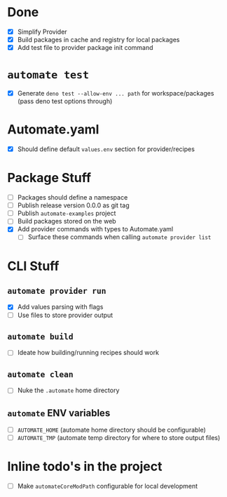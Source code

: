 # Done
- [x] Simplify Provider
- [x] Build packages in cache and registry for local packages
- [x] Add test file to provider package init command

# `automate test`
- [x] Generate `deno test --allow-env ... path` for workspace/packages (pass deno test options through)

# Automate.yaml
- [x] Should define default `values.env` section for provider/recipes

# Package Stuff

- [ ] Packages should define a namespace
- [ ] Publish release version 0.0.0 as git tag
- [ ] Publish `automate-examples` project
- [ ] Build packages stored on the web
- [x] Add provider commands with types to Automate.yaml
    - [ ] Surface these commands when calling `automate provider list`

# CLI Stuff
## `automate provider run`
- [x] Add values parsing with flags
- [ ] Use files to store provider output

## `automate build`
- [ ] Ideate how building/running recipes should work

## `automate clean`
- [ ] Nuke the `.automate` home directory

## `automate` ENV variables
- [ ] `AUTOMATE_HOME` (automate home directory should be configurable)
- [ ] `AUTOMATE_TMP` (automate temp directory for where to store output files)

# Inline todo's in the project
- [ ] Make `automateCoreModPath` configurable for local development
